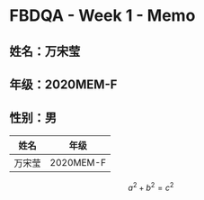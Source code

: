 # FBDQA - Week 1 - Memo

## 姓名：万宋莹

## 年级：2020MEM-F

## 性别：男

| 姓名   | 年级  |
| ------ | ----- |
| 万宋莹 | 2020MEM-F |

$$
a^2 + b^2 = c^2
$$